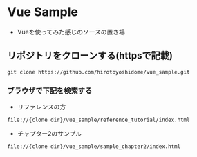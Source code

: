 # Vue Sample

* Vueを使ってみた感じのソースの置き場

## リポジトリをクローンする(httpsで記載)

```
git clone https://github.com/hirotoyoshidome/vue_sample.git
```

### ブラウザで下記を検索する

* リファレンスの方

```
file://{clone dir}/vue_sample/reference_tutorial/index.html
```

* チャプター2のサンプル

```
file://{clone dir}/vue_sample/sample_chapter2/index.html
```

